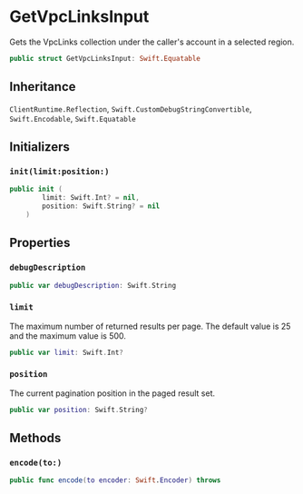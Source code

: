 # GetVpcLinksInput

Gets the VpcLinks collection under the caller's account in a selected region.

``` swift
public struct GetVpcLinksInput: Swift.Equatable 
```

## Inheritance

`ClientRuntime.Reflection`, `Swift.CustomDebugStringConvertible`, `Swift.Encodable`, `Swift.Equatable`

## Initializers

### `init(limit:position:)`

``` swift
public init (
        limit: Swift.Int? = nil,
        position: Swift.String? = nil
    )
```

## Properties

### `debugDescription`

``` swift
public var debugDescription: Swift.String 
```

### `limit`

The maximum number of returned results per page. The default value is 25 and the maximum value is 500.

``` swift
public var limit: Swift.Int?
```

### `position`

The current pagination position in the paged result set.

``` swift
public var position: Swift.String?
```

## Methods

### `encode(to:)`

``` swift
public func encode(to encoder: Swift.Encoder) throws 
```
